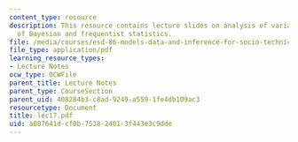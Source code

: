 ```yaml
---
content_type: resource
description: This resource contains lecture slides on analysis of variance, with discussion
  of Bayesian and frequentist statistics.
file: /media/courses/esd-86-models-data-and-inference-for-socio-technical-systems-spring-2007/a087641dcf0b753824013f443e3c9dde_lec17.pdf
file_type: application/pdf
learning_resource_types:
- Lecture Notes
ocw_type: OCWFile
parent_title: Lecture Notes
parent_type: CourseSection
parent_uid: 408284b3-c8ad-9249-a559-1fe4db109ac3
resourcetype: Document
title: lec17.pdf
uid: a087641d-cf0b-7538-2401-3f443e3c9dde
---
```

